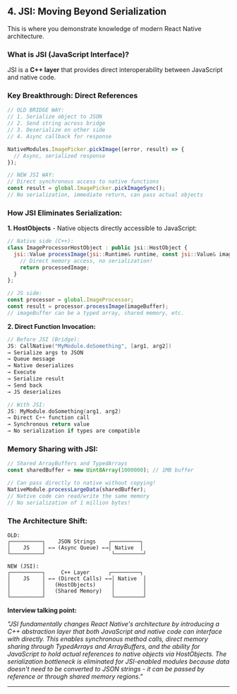 ## **4. JSI: Moving Beyond Serialization**

This is where you demonstrate knowledge of modern React Native architecture.

### **What is JSI (JavaScript Interface)?**

JSI is a **C++ layer** that provides direct interoperability between JavaScript and native code.

### **Key Breakthrough: Direct References**

```javascript
// OLD BRIDGE WAY:
// 1. Serialize object to JSON
// 2. Send string across bridge
// 3. Deserialize on other side
// 4. Async callback for response

NativeModules.ImagePicker.pickImage((error, result) => {
  // Async, serialized response
});

// NEW JSI WAY:
// Direct synchronous access to native functions
const result = global.ImagePicker.pickImageSync();
// No serialization, immediate return, can pass actual objects
```

### **How JSI Eliminates Serialization:**

**1. HostObjects** - Native objects directly accessible to JavaScript:

```javascript
// Native side (C++):
class ImageProcessorHostObject : public jsi::HostObject {
  jsi::Value processImage(jsi::Runtime& runtime, const jsi::Value& imageData) {
    // Direct memory access, no serialization!
    return processedImage;
  }
};

// JS side:
const processor = global.ImageProcessor;
const result = processor.processImage(imageBuffer); 
// imageBuffer can be a typed array, shared memory, etc.
```

**2. Direct Function Invocation:**

```cpp
// Before JSI (Bridge):
JS: CallNative("MyModule.doSomething", [arg1, arg2]) 
→ Serialize args to JSON 
→ Queue message 
→ Native deserializes 
→ Execute 
→ Serialize result 
→ Send back
→ JS deserializes

// With JSI:
JS: MyModule.doSomething(arg1, arg2)
→ Direct C++ function call
→ Synchronous return value
→ No serialization if types are compatible
```

### **Memory Sharing with JSI:**

```javascript
// Shared ArrayBuffers and TypedArrays
const sharedBuffer = new Uint8Array(1000000); // 1MB buffer

// Can pass directly to native without copying!
NativeModule.processLargeData(sharedBuffer);
// Native code can read/write the same memory
// No serialization of 1 million bytes!
```

### **The Architecture Shift:**

```
OLD:
┌──────────┐    JSON Strings    ┌─────────┐
│    JS    │ ←→ (Async Queue) ←→│ Native  │
└──────────┘                     └─────────┘

NEW (JSI):
┌──────────┐     C++ Layer      ┌─────────┐
│    JS    │ ←→ (Direct Calls) ←→│ Native  │
│          │   (HostObjects)     │         │
│          │   (Shared Memory)   │         │
└──────────┘                     └─────────┘
```

**Interview talking point:**

*"JSI fundamentally changes React Native's architecture by introducing a C++ abstraction layer that both JavaScript and native code can interface with directly. This enables synchronous method calls, direct memory sharing through TypedArrays and ArrayBuffers, and the ability for JavaScript to hold actual references to native objects via HostObjects. The serialization bottleneck is eliminated for JSI-enabled modules because data doesn't need to be converted to JSON strings - it can be passed by reference or through shared memory regions."*

---
